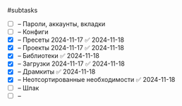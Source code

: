 #subtasks

- [ ] – Пароли, аккаунты, вкладки
- [ ] – Конфиги
- [x] – Пресеты 2024-11-17 ✅ 2024-11-18
- [x] – Проекты 2024-11-17 ✅ 2024-11-18
- [x] – Библиотеки ✅ 2024-11-18
- [x] – Загрузки 2024-11-17 ✅ 2024-11-18
- [x] – Драмкиты ✅ 2024-11-18
- [x] – Неотсортированные необходимости ✅ 2024-11-18
- [ ] – Шлак
- [ ] – 